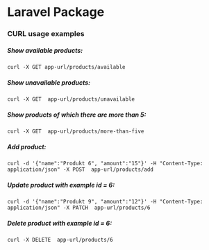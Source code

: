 # Laravel Package

### CURL usage examples

##### Show available products:

    curl -X GET app-url/products/available 
  
##### Show unavailable products:
  
    curl -X GET  app-url/products/unavailable 

##### Show products of which there are more than 5:

    curl -X GET  app-url/products/more-than-five

##### Add product:

    curl -d '{"name":"Produkt 6", "amount":"15"}' -H "Content-Type: application/json" -X POST  app-url/products/add

##### Update product with example id = 6:

    curl -d '{"name":"Produkt 9", "amount":"12"}' -H "Content-Type: application/json" -X PATCH  app-url/products/6

##### Delete product with example id = 6:

    curl -X DELETE  app-url/products/6

